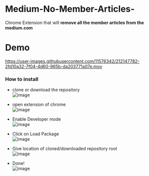 # Medium-No-Member-Articles-
Chrome Extension that will <b>remove all the member articles from the medium.com</b>


# Demo

https://user-images.githubusercontent.com/11576342/212147782-2fd10a32-7f04-4d60-965b-da203771a07e.mov


### How to install

- clone or download the repository
<br> ![image](https://user-images.githubusercontent.com/11576342/212145604-d347c226-3030-49f6-9cff-079e186010e2.png)

- open extension of chrome
<br> ![image](https://user-images.githubusercontent.com/11576342/212145702-80e845e6-0601-45e2-ab0c-3cda055ab02d.png)

- Enable Developer mode
<br> ![image](https://user-images.githubusercontent.com/11576342/212145765-f89f0ae1-83fe-4303-8476-40e6f6a7bb74.png)

- Click on Load Package
<br> ![image](https://user-images.githubusercontent.com/11576342/212145872-e3b251ee-ef91-4822-a88c-24d78dfbf2a4.png)

- Give location of cloned/downloaded repository root
<br> ![image](https://user-images.githubusercontent.com/11576342/212146023-135860dc-0a53-4193-a2d5-6be94da69d3c.png)

- Done!
<br> ![image](https://user-images.githubusercontent.com/11576342/212146128-ace3a913-1e5c-4ad8-8820-cc55dc59eab9.png)



